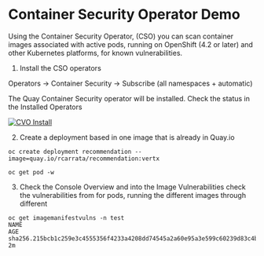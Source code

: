 # Container Security Operator Demo

Using the Container Security Operator, (CSO) you can scan container images associated with active
pods, running on OpenShift (4.2 or later) and other Kubernetes platforms, for known vulnerabilities.

1. Install the CSO operators

Operators -> Container Security -> Subscribe (all namespaces + automatic)

The Quay Container Security operator will be installed. Check the status in the Installed Operators

[![](/pics/cvo0.png "CVO Install")]({{site.url}}/pics/cvo0.png)

2. Create a deployment based in one image that is already in Quay.io

```
oc create deployment recommendation --image=quay.io/rcarrata/recommendation:vertx
```

```
oc get pod -w

```

3. Check the Console Overview and into the Image Vulnerabilities check the vulnerabilities from for
   pods, running the different images through different


```
oc get imagemanifestvulns -n test
NAME                                                                      AGE
sha256.215bcb1c259e3c4555356f4233a4208dd74545a2a60e95a3e599c60239d83c4b   2m
```

